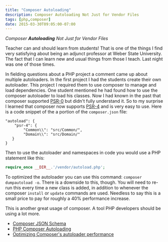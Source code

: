 ```yaml
---
title: "Composer Autoloading"
description: Composer Autoloading Not Just for Vendor Files
tags: [php,composer]
date: 2015-03-30T09:05:00-07:00
---
```

*Composer **Autoloading** Not Just for Vendor Files*

Teacher can and should learn from students!  That is one of the things I find very satisfying about being an adjunct professor at Weber State University.  The fact that I can learn new and usual things from those I teach.  Last night was one of those times.

In fielding questions about a PHP project a comment came up about multiple autoloaders.  In the first project I had the students create their own autoloader.  This project I required them to use composer to manage and load dependencies.  One student mentioned he had found how to use the composer autoloader to load his classes.  Now I had known in the past that composer supported [PSR-0](https://github.com/php-fig/fig-standards/blob/master/accepted/PSR-0.md) but didn't fully understand it.    So to my surprise I learned that composer now supports [PSR-4](https://github.com/php-fig/fig-standards/blob/master/accepted/PSR-4-autoloader.md) and is very easy to use.  Here is a code snippet of the a portion of the `composer.json` file:

```
"autoload": {
	"psr-4": {
		"Common\\": "src/Common/",
        "Domain\\": "src/Domain/"
   }
}
```
Then to use the autoloader and namespaces in code you would use a PHP statement like this:

```php
require_once __DIR__.'/vendor/autoload.php';
```
To optimized the autoloader you can use this command: `composer dumpautoload -o`.  There is a downside to this, though.  You will need to re-run this every time a new class is added, in addition to whenever the composer `install` or `update` commands are used.  Needless to say this is a small price to pay for roughly a 40% performance increase.

This is another great usage of composer.  A tool PHP developers should be using a lot more.

* [Composer JSON Schema](https://getcomposer.org/doc/04-schema.md)
* [PHP Composer Autoloading](http://jessesnet.com/development-notes/2014/php-composer-autoloading/)
* [Optimizing Composer's autoloader performance](http://mouf-php.com/optimizing-composer-autoloader-performance)